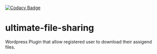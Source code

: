 [![Codacy Badge](https://api.codacy.com/project/badge/Grade/3d5ad4ce246348379ef85baad864d488)](https://www.codacy.com/project/nicolabavaro/ultimate-file-sharing/dashboard?utm_source=github.com&amp;utm_medium=referral&amp;utm_content=nicolabavaro/ultimate-file-sharing&amp;utm_campaign=Badge_Grade_Dashboard)
# ultimate-file-sharing
Wordpress Plugin that allow registered user to download their assigend files.
